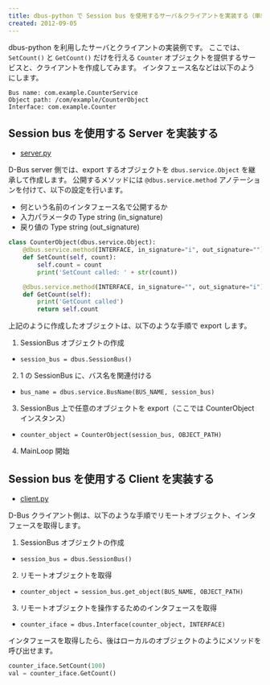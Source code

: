 ```yaml
---
title: dbus-python で Session bus を使用するサーバ＆クライアントを実装する（単純なメソッドの実装）
created: 2012-09-05
---
```


dbus-python を利用したサーバとクライアントの実装例です。
ここでは、`SetCount()` と `GetCount()` だけを行える `Counter` オブジェクトを提供するサービスと、クライアントを作成してみます。
インタフェース名などは以下のようにします。

```
Bus name: com.example.CounterService
Object path: /com/example/CounterObject
Interface: com.example.Counter
```

Session bus を使用する Server を実装する
----

* [server.py](./server.py)

D-Bus server 側では、export するオブジェクトを `dbus.service.Object` を継承して作成します。
公開するメソッドには `@dbus.service.method` アノテーションを付けて、以下の設定を行います。

* 何という名前のインタフェース名で公開するか
* 入力パラメータの Type string (in_signature)
* 戻り値の Type string (out_signature)

```python
class CounterObject(dbus.service.Object):
    @dbus.service.method(INTERFACE, in_signature="i", out_signature="")
    def SetCount(self, count):
        self.count = count
        print('SetCount called: ' + str(count))

    @dbus.service.method(INTERFACE, in_signature="", out_signature="i")
    def GetCount(self):
        print('GetCount called')
        return self.count
```

上記のように作成したオブジェクトは、以下のような手順で export します。

1. SessionBus オブジェクトの作成
  * `session_bus = dbus.SessionBus()`
2. 1 の SessionBus に、バス名を関連付ける
  * `bus_name = dbus.service.BusName(BUS_NAME, session_bus)`
3. SessionBus 上で任意のオブジェクトを export（ここでは CounterObject インスタンス）
  * `counter_object = CounterObject(session_bus, OBJECT_PATH)`
4. MainLoop 開始


Session bus を使用する Client を実装する
----

* [client.py](./client.py)

D-Bus クライアント側は、以下のような手順でリモートオブジェクト、インタフェースを取得します。

1. SessionBus オブジェクトの作成
  * `session_bus = dbus.SessionBus()`
2. リモートオブジェクトを取得
  * `counter_object = session_bus.get_object(BUS_NAME, OBJECT_PATH)`
3. リモートオブジェクトを操作するためのインタフェースを取得
  * `counter_iface = dbus.Interface(counter_object, INTERFACE)`

インタフェースを取得したら、後はローカルのオブジェクトのようにメソッドを呼び出せます。

```python
counter_iface.SetCount(100)
val = counter_iface.GetCount()
```

